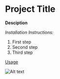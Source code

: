 # Project Title

__Desciption__

*Installation Instructions:*
1. First step
2. Second step
3. Third step

<ins>Usage</ins>

![Alt text](![pexels-photo-965345](https://github.com/user-attachments/assets/5a9a500e-32ea-469f-8ee5-2a5f2d536429))
